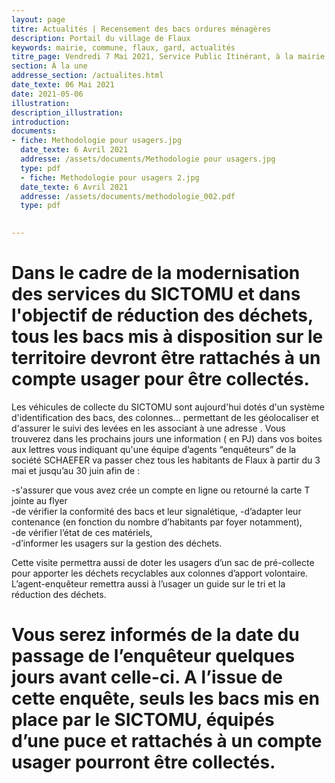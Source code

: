 ```yaml
---
layout: page
titre: Actualités | Recensement des bacs ordures ménagères
description: Portail du village de Flaux
keywords: mairie, commune, flaux, gard, actualités
titre_page: Vendredi 7 Mai 2021, Service Public Itinérant, à la mairie de Flaux de 14H00 à 16h30
section: À la une
addresse_section: /actualites.html
date_texte: 06 Mai 2021
date: 2021-05-06
illustration: 
description_illustration: 
introduction: 
documents:
- fiche: Methodologie pour usagers.jpg
  date_texte: 6 Avril 2021
  addresse: /assets/documents/Methodologie pour usagers.jpg
  type: pdf
  - fiche: Methodologie pour usagers 2.jpg
  date_texte: 6 Avril 2021
  addresse: /assets/documents/methodologie_002.pdf
  type: pdf

  
---
```


# Dans le cadre de la modernisation des services du SICTOMU et dans l'objectif de réduction des déchets, tous les bacs mis à disposition sur le territoire devront être rattachés à un compte usager pour être collectés.<br>
Les véhicules de collecte du SICTOMU sont aujourd'hui dotés d'un système d'identification des  bacs, des colonnes... permettant de les  géolocaliser et d'assurer le suivi des levées en les associant à  une adresse . Vous trouverez dans les prochains jours une information ( en PJ) dans vos boites aux lettres vous indiquant qu'une équipe d’agents “enquêteurs” de la société SCHAEFER va passer chez tous les habitants de Flaux à  partir du 3 mai et  jusqu’au 30 juin afin de :<br>

-s'assurer que vous avez crée un  compte en ligne  ou retourné la  carte T jointe au flyer<br>                                                                   -de vérifier la conformité des bacs et leur signalétique, 
-d’adapter leur contenance (en fonction du nombre d’habitants par foyer notamment),<br> 
-de vérifier l’état de ces matériels, <br>
-d’informer les usagers sur la gestion des déchets. <br>

Cette visite permettra aussi de doter les usagers d’un sac de pré-collecte pour apporter les déchets recyclables aux colonnes d’apport volontaire.<br>
L’agent-enquêteur remettra aussi à l’usager un guide sur le tri et la réduction des déchets.<br>
# Vous serez  informés de la date du passage de l’enquêteur quelques jours avant celle-ci. A l’issue de cette enquête, seuls les bacs mis en place par le SICTOMU, équipés d’une puce et rattachés à un compte usager pourront être collectés. <br>      
      


